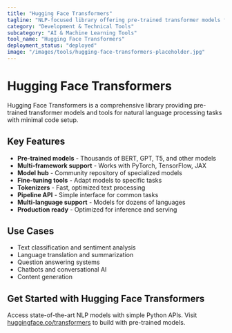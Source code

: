 ```yaml
---
title: "Hugging Face Transformers"
tagline: "NLP-focused library offering pre-trained transformer models for text classification, translation, summarization"
category: "Development & Technical Tools"
subcategory: "AI & Machine Learning Tools"
tool_name: "Hugging Face Transformers"
deployment_status: "deployed"
image: "/images/tools/hugging-face-transformers-placeholder.jpg"
---
```


# Hugging Face Transformers

Hugging Face Transformers is a comprehensive library providing pre-trained transformer models and tools for natural language processing tasks with minimal code setup.

## Key Features

- **Pre-trained models** - Thousands of BERT, GPT, T5, and other models
- **Multi-framework support** - Works with PyTorch, TensorFlow, JAX
- **Model hub** - Community repository of specialized models
- **Fine-tuning tools** - Adapt models to specific tasks
- **Tokenizers** - Fast, optimized text processing
- **Pipeline API** - Simple interface for common tasks
- **Multi-language support** - Models for dozens of languages
- **Production ready** - Optimized for inference and serving

## Use Cases

- Text classification and sentiment analysis
- Language translation and summarization
- Question answering systems
- Chatbots and conversational AI
- Content generation

## Get Started with Hugging Face Transformers

Access state-of-the-art NLP models with simple Python APIs. Visit [huggingface.co/transformers](https://huggingface.co/transformers) to build with pre-trained models.